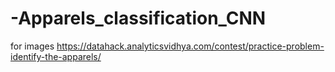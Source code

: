 # -Apparels_classification_CNN
for images
https://datahack.analyticsvidhya.com/contest/practice-problem-identify-the-apparels/
